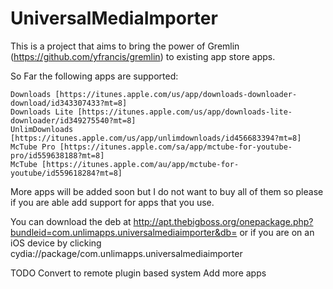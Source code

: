 UniversalMediaImporter
======================

This is a project that aims to bring the power of Gremlin (https://github.com/yfrancis/gremlin) to existing app store apps.

So Far the following apps are supported:

	Downloads [https://itunes.apple.com/us/app/downloads-downloader-download/id343307433?mt=8]
	Downloads Lite [https://itunes.apple.com/us/app/downloads-lite-downloader/id349275540?mt=8]
	UnlimDownloads [https://itunes.apple.com/us/app/unlimdownloads/id456683394?mt=8]
	McTube Pro [https://itunes.apple.com/sa/app/mctube-for-youtube-pro/id559638188?mt=8]
	McTube [https://itunes.apple.com/au/app/mctube-for-youtube/id559618284?mt=8]

More apps will be added soon but I do not want to buy all of them so please if you are able add support for apps that you use.

You can download the deb at http://apt.thebigboss.org/onepackage.php?bundleid=com.unlimapps.universalmediaimporter&db= or if you are on an iOS device by clicking cydia://package/com.unlimapps.universalmediaimporter

TODO
	Convert to remote plugin based system
	Add more apps